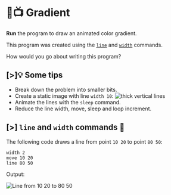 # 🌈📺 Gradient

**Run** the program to draw an animated color gradient.

This program was created using the [`line`] and [`width`] commands.

[`line`]: /docs/builtins.html#line
[`width`]: /docs/builtins.html#width

How would you go about writing this program?

## [>]💡 Some tips

- Break down the problem into smaller bits.
- Create a static image with line `width 10`:
  ![thick vertical lines](samples/loops/img/gradient-thick.svg)
- Animate the lines with the `sleep` command.
- Reduce the line width, move, sleep and loop increment.

## [>] `line` and `width` commands 📖

The following code draws a line from point `10 20` to point `80 50`:

```evy
width 2
move 10 20
line 80 50
```

Output:

![Line from 10 20 to 80 50](samples/loops/img/gradient-line.svg)

